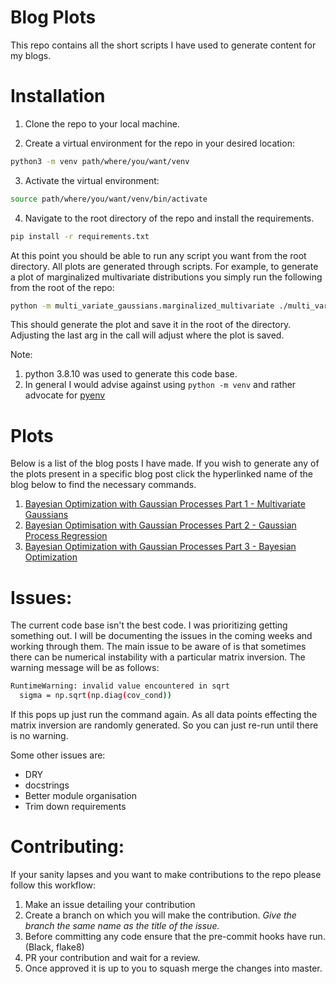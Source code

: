 # Blog Plots
This repo contains all the short scripts I have used to generate content for my blogs.

# Installation
1. Clone the repo to your local machine.

2. Create a virtual environment for the repo in your desired location:

```bash
python3 -m venv path/where/you/want/venv
```

3. Activate the virtual environment:

```bash
source path/where/you/want/venv/bin/activate
```
4. Navigate to the root directory of the repo and install the requirements.
```bash
pip install -r requirements.txt
```
At this point you should be able to run any script you want from the root directory. All
plots are generated through scripts. For example, to generate a plot of marginalized multivariate
distributions you simply run the following from the root of the repo:
```bash
python -m multi_variate_gaussians.marginalized_multivariate ./multi_variate_gaussians/configs/conditional_gaussian.yaml ./marginalized_new.png
```

This should generate the plot and save it in the root of the directory. Adjusting the last arg in the
call will adjust where the plot is saved.

Note:

1. python 3.8.10 was used to generate this code base.
2. In general I would advise against using `python -m venv` and rather advocate for [pyenv](https://github.com/pyenv/pyenv)

# Plots

Below is a list of the blog posts I have made. If you wish to generate any of the
plots present in a specific blog post click the hyperlinked name of the blog below to find
the necessary commands.

1. [Bayesian Optimization with Gaussian Processes Part 1 - Multivariate Gaussians](./docs/Multivariate_Gaussians.md)
2. [Bayesian Optimisation with Gaussian Processes Part 2 - Gaussian Process Regression](./docs/Gaussian_Process_Regression.md)
3. [Bayesian Optimization with Gaussian Processes Part 3 - Bayesian Optimization](./docs/Bayesian_Optimization.md)

# Issues:

The current code base isn't the best code. I was prioritizing getting something out. I will be
documenting the issues in the coming weeks and working through them. The main issue to be aware of
is that sometimes there can be numerical instability with a particular matrix inversion. The warning
message will be as follows:
```bash
RuntimeWarning: invalid value encountered in sqrt
  sigma = np.sqrt(np.diag(cov_cond))
```
If this pops up just run the command again. As all data points effecting the matrix inversion are
randomly generated. So you can just re-run until there is no warning.

Some other issues are:
* DRY
* docstrings
* Better module organisation
* Trim down requirements

# Contributing:

If your sanity lapses and you want to make contributions to the repo please follow this workflow:

1. Make an issue detailing your contribution
2. Create a branch on which you will make the contribution. *Give the branch the same name as the title of the issue.*
3. Before committing any code ensure that the pre-commit hooks have run. (Black, flake8)
4. PR your contribution and wait for a review.
5. Once approved it is up to you to squash merge the changes into master.
